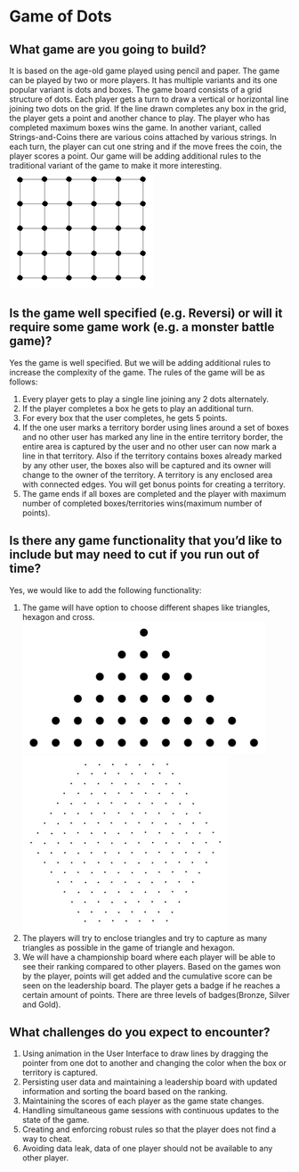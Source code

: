 ﻿# Game of Dots
 
## What game are you going to build?
It is based on the age-old game played using pencil and paper. The game can be played by two or more players. It has multiple variants and its one popular variant is dots and boxes. The game board consists of a grid structure of dots. Each player gets a turn to draw a vertical or horizontal line joining two dots on the grid. If the line drawn completes any box in the grid, the player gets a point and another chance to play. The player who has completed maximum boxes wins the game. In another variant, called Strings-and-Coins there are various coins attached by various strings. In each turn, the player can cut one string and if the move frees the coin, the player scores a point. Our game will be adding additional rules to the traditional variant of the game to make it more interesting. 
![boxes](assets/images/boxes.jpg)

## Is the game well specified (e.g. Reversi) or will it require some game work (e.g. a monster battle game)?
Yes the game is well specified. But we will be adding additional rules to increase the complexity of the game. The rules of the game will be as follows:
1. Every player gets to play a single line joining any 2 dots alternately.
2. If the player completes a box he gets to play an additional turn.
3. For every box that the user completes, he gets 5 points.
4. If the one user marks a territory border using lines around a set of boxes and no other user has marked any line in the entire territory border, the entire area is captured by the user and no other user can now mark a line in that territory. Also if the territory contains boxes already marked by any other user, the boxes also will be captured and its owner will change to the owner of the territory. A territory is any enclosed area with connected edges. You will get bonus points for creating a territory.
5. The game ends if all boxes are completed and the player with maximum number of completed boxes/territories wins(maximum number of points).
 
## Is there any game functionality that you’d like to include but may need to cut if you run out of time?
Yes, we would like to add the following functionality:
1. The game will have option to choose different shapes like triangles, hexagon and cross.
![triangle](assets/images/triangle.png)
![hexagon](assets/images/hexagon.jpg)
2. The players will try to enclose triangles and try to capture as many triangles as possible in the game of triangle and hexagon.
3. We will have a championship board where each player will be able to see their ranking compared to other players. Based on the games won by the player, points will get added and the cumulative score can be seen on the leadership board. The player gets a badge if he reaches a certain amount of points. There are three levels of badges(Bronze, Silver and Gold).     
## What challenges do you expect to encounter?
1. Using animation in the User Interface to draw lines by dragging the pointer from one dot to another and changing the color when the box or territory is captured.
2. Persisting user data and maintaining a leadership board with updated information and sorting the board based on the ranking.
3. Maintaining the scores of each player as the game state changes.
4. Handling simultaneous game sessions with continuous updates to the state of the game.
5. Creating and enforcing robust rules so that the player does not find a way to cheat.
6. Avoiding data leak, data of one player should not be available to any other player.
